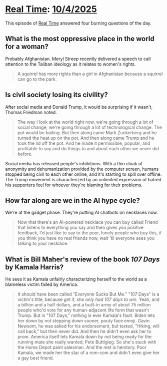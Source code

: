 # [Real Time](https://podcastindex.org/podcast/742515): [10/4/2025](https://writecomments.com/transcripts/?md5=ba2219fe2839085199e3db9f10df19e3)

This episode of [Real Time](../../../2025/10/16/real-time.md) answered four burning questions of the day.

## What is the most oppressive place in the world for a woman?

Probably Afghanistan. Meryl Streep recently delivered a speech to call attention to the Taliban ideology as it relates to women's rights.

> A squirrel has more rights than a girl in Afghanistan because a squirrel can go to the park.

## Is civil society losing its civility?

After social media and Donald Trump, it would be surprising if it wasn't, Thomas Friedman noted.

> The way I look at the world right now, we're going through a lot of social change, we're going through a lot of technological change. The pot would be boiling. But then along came Mark Zuckerberg and he turned the heat up on the pot. And then along came Trump and he took the lid off the pot. And he made it permissible, popular, and profitable to say and do things to and about each other we never did before.

Social media has released people's inhibitions. With a thin cloak of anonymity and dehumanization provided by the computer screen, humans stopped being civil to each other online, and it's starting to spill over offline. The Trump movement is characterized by an unlimited expression of hatred his supporters feel for whoever they're blaming for their problems.

## How far along are we in the AI hype cycle? 

We're at the gadget phase. They're putting AI chatbots on necklaces now.

> Now that there's an AI-powered necklace you can buy called Friend that listens to everything you say and then gives you positive feedback, I'd just like to say to the poor, lonely people who buy this, if you think you have no real friends now, wait 'til everyone sees you talking to your necklace.

## What is Bill Maher's review of the book _107 Days_ by Kamala Harris?

He sees it as Kamala unfairly characterizing herself to the world as a blameless victim failed by America.

> It should have been called "Everyone Sucks But Me." "107 Days" is a victim's title, because _get it, she only had 107 days to win_. Yeah, and a billion and a half dollars, and a built-in army of about 75 million people who'd vote for any human-adjacent life form that wasn't Trump. But in "107 Days," nothing is ever Kamala's fault. Biden lets her down by not stepping down sooner, pouty face emoji. Gavin Newsom, he was asked for his endorsement, but texted, "Hiking, will call back," but then never did. And then he didn't even ask her to prom. America itself lets Kamala down by not being ready for the running mate she really wanted, Pete Buttigieg. So she's stuck with the Home Depot paint salesman. And the rest is herstory. Poor Kamala, we made her the star of a rom-com and didn't even give her a gay best friend.
